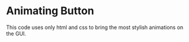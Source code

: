 # Animating Button

This code uses only html and css to bring the most stylish animations on the GUI.
